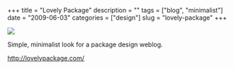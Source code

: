 +++
title = "Lovely Package"
description = ""
tags = ["blog", "minimalist"]
date = "2009-06-03"
categories = ["design"]
slug = "lovely-package"
+++


 

  <div id="screens-thumbs" class="clearfix">
    <div class="txt-center" id="design-submission"><a href="http://lovelypackage.com/"><img id='bluga-thumbnail-1619' class='bluga-thumbnail large' src='//media.konigi.com/bluga/
wt4a26812a1c310_0.jpg'/></a></div>  
  </div>   
<p>Simple, minimalist look for a package design weblog.</p>
<p><a href="http://lovelypackage.com/">http://lovelypackage.com/</a></p>




